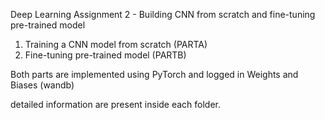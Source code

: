 Deep Learning Assignment 2 - Building CNN from scratch and fine-tuning pre-trained model

1. Training a CNN model from scratch (PARTA)
2. Fine-tuning pre-trained model (PARTB)

Both parts are implemented using PyTorch and logged in Weights and Biases (wandb)

detailed information are present inside each folder. 

